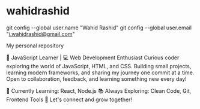 # wahidrashid

git config --global user.name "Wahid Rashid"
git config --global user.email "i.wahidrashid@gmail.com"

My personal repository 

🚀 JavaScript Learner | 💻 Web Development Enthusiast
Curious coder exploring the world of JavaScript, HTML, and CSS.
Building small projects, learning modern frameworks, and sharing my journey one commit at a time.
Open to collaboration, feedback, and learning something new every day!

🔧 Currently Learning: React, Node.js
📚 Always Exploring: Clean Code, Git, Frontend Tools
🌱 Let's connect and grow together!
